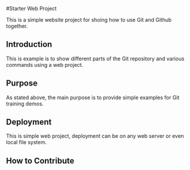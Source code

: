 #Starter Web Project

This is a simple website project for shoing how to use Git and Github together.

## Introduction

This is example is to show different parts of the Git repository and various commands using a web project.

## Purpose

As stated above, the main purpose is to provide simple examples for Git training demos.

## Deployment

This is simple web project, deployment can be on any web server or even local file system.

## How to Contribute
